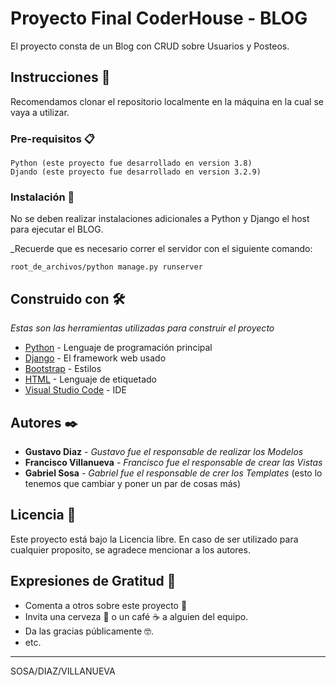 # Proyecto Final CoderHouse - BLOG


El proyecto consta de un Blog con CRUD sobre Usuarios y Posteos.
## Instrucciones 🚀

Recomendamos clonar el repositorio localmente en la máquina en la cual se vaya a utilizar.

### Pre-requisitos 📋


```
Python (este proyecto fue desarrollado en version 3.8)
Djando (este proyecto fue desarrollado en version 3.2.9)
```

### Instalación 🔧

No se deben realizar instalaciones adicionales a Python y Django el host para ejecutar el BLOG.

_Recuerde que es necesario correr el servidor con el siguiente comando:

```
root_de_archivos/python manage.py runserver
```

## Construido con 🛠️

_Estas son las herramientas utilizadas para construir el proyecto_

* [Python](https://www.python.org/) - Lenguaje de programación principal
* [Django](https://www.djangoproject.com/) - El framework web usado
* [Bootstrap](https://getbootstrap.com/) - Estilos
* [HTML](https://developer.mozilla.org/es/docs/Web/HTML) - Lenguaje de etiquetado
* [Visual Studio Code](https://visualstudio.microsoft.com/es/) - IDE


## Autores ✒️

* **Gustavo Diaz** - *Gustavo fue el responsable de realizar los Modelos* 
* **Francisco Villanueva** - *Francisco fue el responsable de crear las Vistas*
* **Gabriel Sosa** - *Gabriel fue el responsable de crer los Templates* 
(esto lo tenemos que cambiar y poner un par de cosas más)



## Licencia 📄

Este proyecto está bajo la Licencia libre. En caso de ser utilizado para cualquier proposito, se agradece mencionar a los autores.

## Expresiones de Gratitud 🎁

* Comenta a otros sobre este proyecto 📢
* Invita una cerveza 🍺 o un café ☕ a alguien del equipo. 
* Da las gracias públicamente 🤓.
* etc.



---

SOSA/DIAZ/VILLANUEVA

